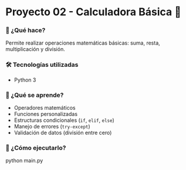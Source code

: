 # Proyecto 02 - Calculadora Básica 🧮

### 📌 ¿Qué hace?
Permite realizar operaciones matemáticas básicas: suma, resta, multiplicación y división.

### 🛠️ Tecnologías utilizadas
- Python 3

### 🧠 ¿Qué se aprende?
- Operadores matemáticos
- Funciones personalizadas
- Estructuras condicionales (`if`, `elif`, `else`)
- Manejo de errores (`try-except`)
- Validación de datos (división entre cero)

### 🚀 ¿Cómo ejecutarlo?
python main.py